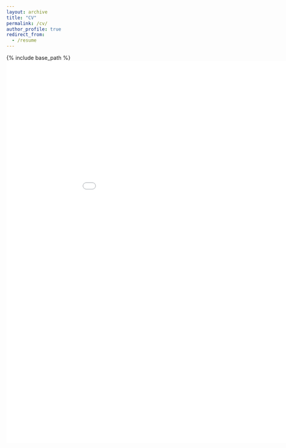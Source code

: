 ```yaml
---
layout: archive
title: "CV"
permalink: /cv/
author_profile: true
redirect_from:
  - /resume
---
```

{% include base_path %}
<embed src="/files/Resume.pdf" type="application/pdf" width="1000" height="1000" />
